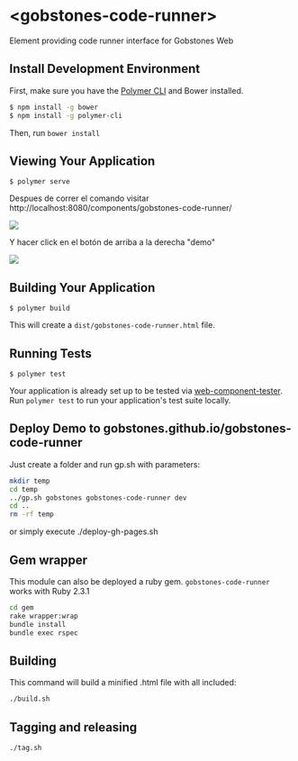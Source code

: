 # \<gobstones-code-runner\>

Element providing code runner interface for Gobstones Web

## Install Development Environment

First, make sure you have the [Polymer CLI](https://www.npmjs.com/package/polymer-cli) and Bower installed. 

```Bash
$ npm install -g bower
$ npm install -g polymer-cli
```

Then, run `bower install`

## Viewing Your Application

```
$ polymer serve
```

Despues de correr el comando visitar http://localhost:8080/components/gobstones-code-runner/

![](screenshots/doc.png)

Y hacer click en el botón de arriba a la derecha "demo"

![](screenshots/demo.png)

## Building Your Application

```
$ polymer build
```

This will create a `dist/gobstones-code-runner.html` file.

## Running Tests

```
$ polymer test
```

Your application is already set up to be tested via [web-component-tester](https://github.com/Polymer/web-component-tester). Run `polymer test` to run your application's test suite locally.

## Deploy Demo to gobstones.github.io/gobstones-code-runner

Just create a folder and run gp.sh with parameters:

```bash
mkdir temp
cd temp
../gp.sh gobstones gobstones-code-runner dev
cd ..
rm -rf temp
```

or simply execute ./deploy-gh-pages.sh

## Gem wrapper

This module can also be deployed a ruby gem. `gobstones-code-runner` works with Ruby 2.3.1

```bash
cd gem
rake wrapper:wrap
bundle install
bundle exec rspec
```

## Building

This command will build a minified .html file with all included:

```bash
./build.sh
```

## Tagging and releasing

```bash
./tag.sh
```
